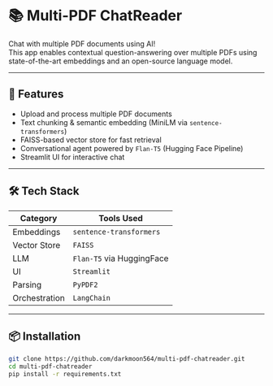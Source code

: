 # 📚 Multi-PDF ChatReader

Chat with multiple PDF documents using AI!  
This app enables contextual question-answering over multiple PDFs using state-of-the-art embeddings and an open-source language model.


---

## 🚀 Features
- Upload and process multiple PDF documents
- Text chunking & semantic embedding (MiniLM via `sentence-transformers`)
- FAISS-based vector store for fast retrieval
- Conversational agent powered by `Flan-T5` (Hugging Face Pipeline)
- Streamlit UI for interactive chat

---

## 🛠️ Tech Stack

| Category | Tools Used |
|----------|------------|
| Embeddings | `sentence-transformers` |
| Vector Store | `FAISS` |
| LLM | `Flan-T5` via HuggingFace |
| UI | `Streamlit` |
| Parsing | `PyPDF2` |
| Orchestration | `LangChain` |

---

## 📦 Installation

```bash
git clone https://github.com/darkmoon564/multi-pdf-chatreader.git
cd multi-pdf-chatreader
pip install -r requirements.txt
